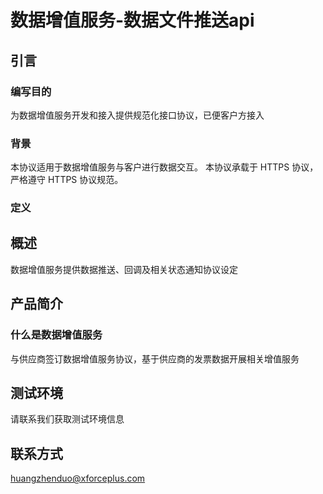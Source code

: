 # 数据增值服务-数据文件推送api

## 引言

### 编写目的

为数据增值服务开发和接入提供规范化接口协议，已便客户方接入
### 背景

本协议适用于数据增值服务与客户进行数据交互。 本协议承载于 HTTPS 协议，严格遵守 HTTPS 协议规范。
### 定义

## 概述
数据增值服务提供数据推送、回调及相关状态通知协议设定
## 产品简介

### 什么是数据增值服务

与供应商签订数据增值服务协议，基于供应商的发票数据开展相关增值服务

## 测试环境

请联系我们获取测试环境信息


## 联系方式
huangzhenduo@xforceplus.com
